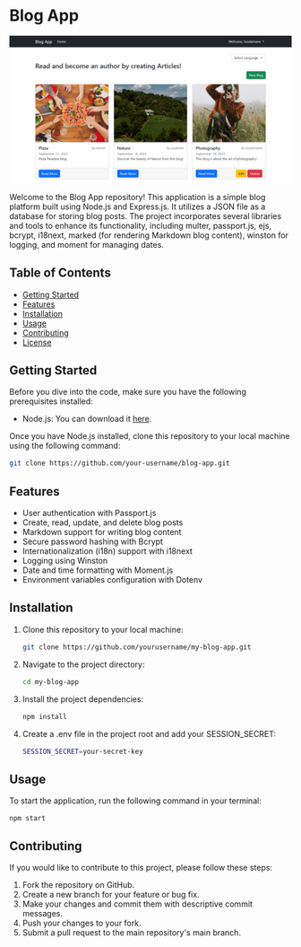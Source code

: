 # Blog App

![App Screenshot](/public/images/app-screenshot.png)

Welcome to the Blog App repository! This application is a simple blog platform built using Node.js and Express.js. It utilizes a JSON file as a database for storing blog posts. The project incorporates several libraries and tools to enhance its functionality, including multer, passport.js, ejs, bcrypt, i18next, marked (for rendering Markdown blog content), winston for logging, and moment for managing dates.

## Table of Contents

- [Getting Started](#getting-started)
- [Features](#features)
- [Installation](#installation)
- [Usage](#usage)
- [Contributing](#contributing)
- [License](#license)

## Getting Started

Before you dive into the code, make sure you have the following prerequisites installed:

- Node.js: You can download it [here](https://nodejs.org/).

Once you have Node.js installed, clone this repository to your local machine using the following command:

```bash
git clone https://github.com/your-username/blog-app.git
```

## Features

- User authentication with Passport.js
- Create, read, update, and delete blog posts
- Markdown support for writing blog content
- Secure password hashing with Bcrypt
- Internationalization (i18n) support with i18next
- Logging using Winston
- Date and time formatting with Moment.js
- Environment variables configuration with Dotenv

## Installation

1. Clone this repository to your local machine:

   ```bash
   git clone https://github.com/yourusername/my-blog-app.git
   ```

2. Navigate to the project directory:
   ```bash
   cd my-blog-app
   ```
3. Install the project dependencies:
   ```bash
   npm install
   ```
4. Create a .env file in the project root and add your SESSION_SECRET:
   ```bash
   SESSION_SECRET=your-secret-key
   ```

## Usage

To start the application, run the following command in your terminal:

```
npm start
```

## Contributing

If you would like to contribute to this project, please follow these steps:

1. Fork the repository on GitHub.
2. Create a new branch for your feature or bug fix.
3. Make your changes and commit them with descriptive commit messages.
4. Push your changes to your fork.
5. Submit a pull request to the main repository's main branch.
